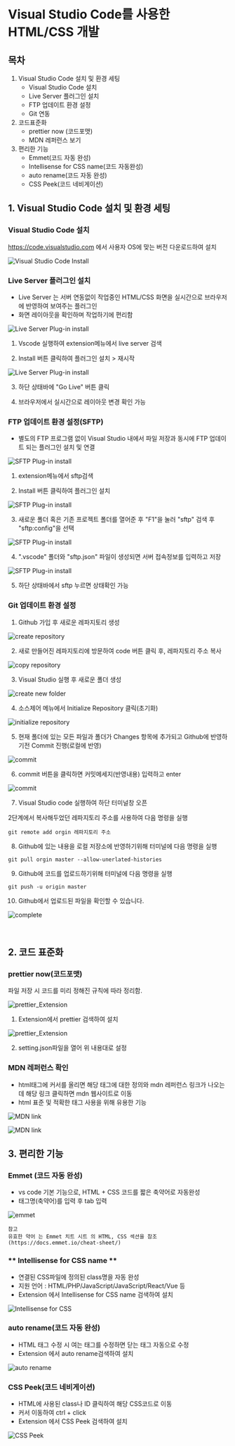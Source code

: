 # Visual Studio Code를 사용한 HTML/CSS 개발

## 목차

1. Visual Studio Code 설치 및 환경 세팅
   - Visual Studio Code 설치
   - Live Server 플러그인 설치
   - FTP 업데이트 환경 설정
   - Git 연동
2. 코드표준화
   - prettier now (코드포맷)
   - MDN 레퍼런스 보기
3. 편리한 기능
   - Emmet(코드 자동 완성)
   - Intellisense for CSS name(코드 자동완성)
   - auto rename(코드 자동 완성)
   - CSS Peek(코드 네비게이션)

## 1\. Visual Studio Code 설치 및 환경 세팅

### **Visual Studio Code 설치**

https://code.visualstudio.com 에서 사용자 OS에 맞는 버전 다운로드하여 설치

![Visual Studio Code Install](./img/img1.png)

### **Live Server 플러그인 설치**

- Live Server 는 서버 연동없이 작업중인 HTML/CSS 화면을 실시간으로 브라우저에 반영하여 보여주는 플러그인
- 화면 레이아웃을 확인하며 작업하기에 편리함  


![Live Server Plug-in install](./img/img3.png)

1. Vscode 실행하여 extension메뉴에서 live server 검색

2. Install 버튼 클릭하여 플러그인 설치 > 재시작

![Live Server Plug-in install](./img/img4.png)

3. 하단 상태바에 "Go Live" 버튼 클릭

4. 브라우저에서 실시간으로 레이아웃 변경 확인 가능

### **FTP 업데이트 환경 설정(SFTP)**

- 별도의 FTP 프로그램 없이 Visual Studio 내에서 파일 저장과 동시에 FTP 업데이트 되는 플러그인 설치 및 연결

![SFTP Plug-in install](./img/img5.png)

1. extension메뉴에서 sftp검색

2. Install 버튼 클릭하여 플러그인 설치

![SFTP Plug-in install](./img/img6.png)

3. 새로운 폴더 혹은 기존 프로젝트 폴더를 열어준 후 "F1"을 눌러 "sftp" 검색 후 "sftp:config"을 선택

![SFTP Plug-in install](./img/img7.png)

4. ".vscode" 폴더와 "sftp.json" 파일이 생성되면 서버 접속정보를 입력하고 저장

![SFTP Plug-in install](./img/img8.png)

5. 하단 상태바에서 sftp 누르면 상태확인 가능

### **Git 업데이트 환경 설정**

1. Github 가입 후 새로운 레파지토리 생성

![create repository](./img/git1.png)


2. 새로 만들어진 레파지토리에 방문하여 code 버튼 클릭 후, 레파지토리 주소 복사

![copy repository](./img/git2.png)


3. Visual Studio 실행 후 새로운 폴더 생성

![create new folder](./img/git3.png)


4. 소스제어 메뉴에서 Initialize Repository 클릭(초기화)

![initialize repository](./img/git4.png)


5. 현재 폴더에 있는 모든 파일과 폴더가 Changes 항목에 추가되고 Github에 반영하기전 Commit 진행(로컬에 반영)

![commit](./img/git5.png)


6. commit 버튼을 클릭하면 커밋메세지(반영내용) 입력하고 enter 

![commit](./img/git7.png)


7. Visual Studio code 실행하여 하단 터미널창 오픈

2단계에서 복사해두었던 레파지토리 주소를 사용하여 다음 명령을 실행


```
git remote add orgin 레파지토리 주소
```


8. Github에 있는 내용을 로컬 저장소에 반영하기위해 터미널에 다음 명령을 실행


```
git pull orgin master --allow-unerlated-histories
```


9. Github에 코드를 업로드하기위해 터미널에 다음 명령을 실행

```
git push -u origin master
```

10. Github에서 업로드된 파일을 확인할 수 있습니다.

![complete](./img/git13.png)


<br/>

## 2\. 코드 표준화



### **prettier now(코드포맷)**

파일 저장 시 코드를 미리 정해진 규칙에 따라 정리함.

![prettier_Extension](./img/img9.png)

1. Extension에서 prettier 검색하여 설치  

![prettier_Extension](./img/img10.png)

2. setting.json파일을 열어 위 내용대로 설정
   

### **MDN 레퍼런스 확인**
- html태그에 커서를 올리면 해당 태그에 대한 정의와 mdn 레퍼런스 링크가 나오는데 해당 링크 클릭하면 mdn 웹사이트로 이동
- html 표준 및 적확한 태그 사용을 위해 유용한 기능 

![MDN link](./img/img11.png)

![MDN link](./img/img12.png)


## 3\. 편리한 기능 
### **Emmet (코드 자동 완성)**   
-  vs code 기본 기능으로, HTML + CSS 코드를 짧은 축약어로 자동완성
-  태그명(축약어)를 입력 후 tab 입력

![emmet](./img/img13.png)  

```
참고
유효한 약어 는 Emmet 치트 시트 의 HTML, CSS 섹션을 참조
(https://docs.emmet.io/cheat-sheet/)
```

### ** Intellisense for CSS name **

- 연결된 CSS파일에 정의된 class명을 자동 완성
- 지원 언어 : HTML/PHP/JavaScript/JavaScript/React/Vue 등
- Extension 에서 Intellisense for CSS name 검색하여 설치

![Intellisense for CSS](./img/img13.png)


### **auto rename(코드 자동 완성)**

- HTML 태그 수정 시 여는 태그를 수정하면 닫는 태그 자동으로 수정
- Extension 에서 auto rename검색하여 설치

![auto rename](./img/img14.png)


### **CSS Peek(코드 네비게이션)**

- HTML에 사용된 class나 ID 클릭하여 해당 CSS코드로 이동
- 커서 이동하여 ctrl + click
- Extension 에서 CSS Peek 검색하여 설치


![CSS Peek](./img/img15.gif)


